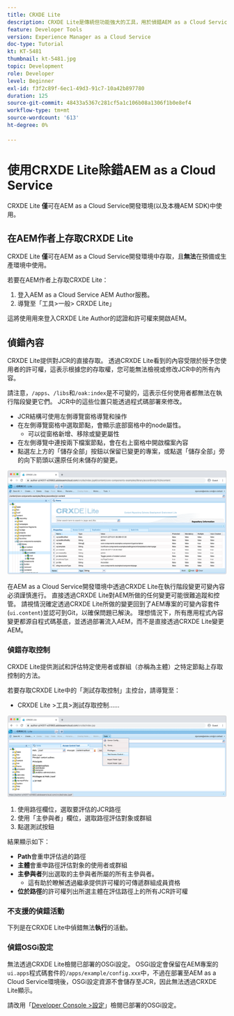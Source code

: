 ```yaml
---
title: CRXDE Lite
description: CRXDE Lite是傳統但功能強大的工具，用於偵錯AEM as a Cloud Service開發人員環境。 CRXDE Lite提供了一套功能，可協助除錯功能以檢查所有資源和屬性、操控JCR的可變部分及調查許可權。
feature: Developer Tools
version: Experience Manager as a Cloud Service
doc-type: Tutorial
kt: KT-5481
thumbnail: kt-5481.jpg
topic: Development
role: Developer
level: Beginner
exl-id: f3f2c89f-6ec1-49d3-91c7-10a42b897780
duration: 125
source-git-commit: 48433a5367c281cf5a1c106b08a1306f1b0e8ef4
workflow-type: tm+mt
source-wordcount: '613'
ht-degree: 0%

---
```


# 使用CRXDE Lite除錯AEM as a Cloud Service

CRXDE Lite __僅__&#x200B;可在AEM as a Cloud Service開發環境(以及本機AEM SDK)中使用。

## 在AEM作者上存取CRXDE Lite

CRXDE Lite __僅__&#x200B;可在AEM as a Cloud Service開發環境中存取，且&#x200B;__無法__&#x200B;在預備或生產環境中使用。

若要在AEM作者上存取CRXDE Lite：

1. 登入AEM as a Cloud Service AEM Author服務。
1. 導覽至「工具>一般> CRXDE Lite」

這將使用用來登入CRXDE Lite Author的認證和許可權來開啟AEM。

## 偵錯內容

CRXDE Lite提供對JCR的直接存取。 透過CRXDE Lite看到的內容受限於授予您使用者的許可權，這表示根據您的存取權，您可能無法檢視或修改JCR中的所有內容。

請注意，`/apps`、`/libs`和`/oak:index`是不可變的，這表示任何使用者都無法在執行階段變更它們。 JCR中的這些位置只能透過程式碼部署來修改。

+ JCR結構可使用左側導覽窗格導覽和操作
+ 在左側導覽窗格中選取節點，會顯示底部窗格中的node屬性。
   + 可以從窗格新增、移除或變更屬性
+ 在左側導覽中連按兩下檔案節點，會在右上窗格中開啟檔案內容
+ 點選左上方的「儲存全部」按鈕以保留已變更的專案，或點選「儲存全部」旁的向下箭頭以還原任何未儲存的變更。

![CRXDE Lite — 偵錯內容](./assets/crxde-lite/debugging-content.png)

在AEM as a Cloud Service開發環境中透過CRXDE Lite在執行階段變更可變內容必須謹慎進行。
直接透過CRXDE Lite對AEM所做的任何變更可能很難追蹤和控管。 請視情況確定透過CRXDE Lite所做的變更回到了AEM專案的可變內容套件(`ui.content`)並認可到Git，以確保問題已解決。 理想情況下，所有應用程式內容變更都源自程式碼基底，並透過部署流入AEM，而不是直接透過CRXDE Lite變更AEM。

### 偵錯存取控制

CRXDE Lite提供測試和評估特定使用者或群組（亦稱為主體）之特定節點上存取控制的方法。

若要存取CRXDE Lite中的「測試存取控制」主控台，請導覽至：

+ CRXDE Lite >工具>測試存取控制……

![CRXDE Lite — 測試存取控制](./assets/crxde-lite/permissions__test-access-control.png)

1. 使用路徑欄位，選取要評估的JCR路徑
1. 使用「主參與者」欄位，選取路徑評估對象或群組
1. 點選測試按鈕

結果顯示如下：

+ __Path__&#x200B;會重申評估過的路徑
+ __主體__&#x200B;會重申路徑評估對象的使用者或群組
+ __主參與者__&#x200B;列出選取的主參與者所屬的所有主參與者。
   + 這有助於瞭解透過繼承提供許可權的可傳遞群組成員資格
+ __位於路徑__&#x200B;的許可權列出所選主體在評估路徑上的所有JCR許可權

### 不支援的偵錯活動

下列是在CRXDE Lite中偵錯無法&#x200B;__執行__&#x200B;的活動。

### 偵錯OSGi設定

無法透過CRXDE Lite檢閱已部署的OSGi設定。 OSGi設定會保留在AEM專案的`ui.apps`程式碼套件的`/apps/example/config.xxx`中，不過在部署至AEM as a Cloud Service環境後，OSGi設定資源不會儲存至JCR，因此無法透過CRXDE Lite顯示。

請改用「[Developer Console >設定](./developer-console.md#configurations)」檢閱已部署的OSGi設定。
